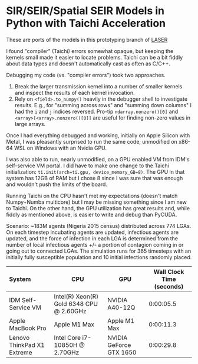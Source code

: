 # SIR/SEIR/Spatial SEIR Models in Python with Taichi Acceleration

These are ports of the models in this prototyping branch of [LASER](https://github.com/InstituteforDiseaseModeling/laser/tree/clorton/well-mixed-abc)

I found "compiler" (Taichi) errors somewhat opaque, but keeping the kernels small made it easier to locate problems. Taichi can be a bit fiddly about data types and doesn't automatically cast as often as C/C++.

Debugging my code (vs. "compiler errors") took two approaches.

1) Break the larger transmission kernel into a number of smaller kernels and inspect the results of each kernel invocation.
2) Rely on `<field>.to_numpy()` heavily in the debugger shell to investigate results. E.g., for "summing across rows" and "summing down columns" I had the `i` and `j` indices reversed. Pro-tip `ndarray.nonzero()[0]` and `<array>[<array>.nonzero()[0]]` are useful for finding non-zero values in large arrays.

Once I had everything debugged and working, initially on Apple Silicon with Metal, I was pleasantly surprised to run the same code, unmodified on x86-64 WSL on Windows with an Nvidia GPU.

I was also able to run, nearly unmodified, on a GPU enabled VM from IDM's self-service VM portal. I did have to make one change to the Taichi initialization: `ti.init(arch=ti.gpu, device_memory_GB=8)`. The GPU in that system has 12GB of RAM but I chose 8 since I was sure that was enough and wouldn't push the limits of the board.

Running Taichi on the CPU hasn't met my expectations (doesn't match Numpy+Numba multicore) but I may be missing something since I am new to Taichi. On the other hand, the GPU utilization has great results and, while fiddly as mentioned above, is easier to write and debug than PyCUDA.

Scenario: ~183M agents (Nigeria 2015 census) distributed across 774 LGAs. On each timestep incubating agents are updated, infectious agents are updated, and the force of infection in each LGA is determined from the number of local infectious agents +/- a portion of contagion coming in or going out to connected LGAs. The simulation runs for 365 timesteps with an initially fully susceptible population and 10 initial infections randomly placed.

|System|CPU|GPU|Wall Clock Time (seconds)|
|:-----|---|---|---------------|
|IDM Self-Service VM|Intel(R) Xeon(R) Gold 6348 CPU @ 2.60GHz|NVIDIA A40-12Q|0:00:05.5|
|Apple MacBook Pro|Apple M1 Max|Apple M1 Max|0:00:11.3|
|Lenovo ThinkPad X1 Extreme|Intel Core i7-10850H @ 2.70GHz|NVIDIA GeForce GTX 1650|0:00:29.8|
